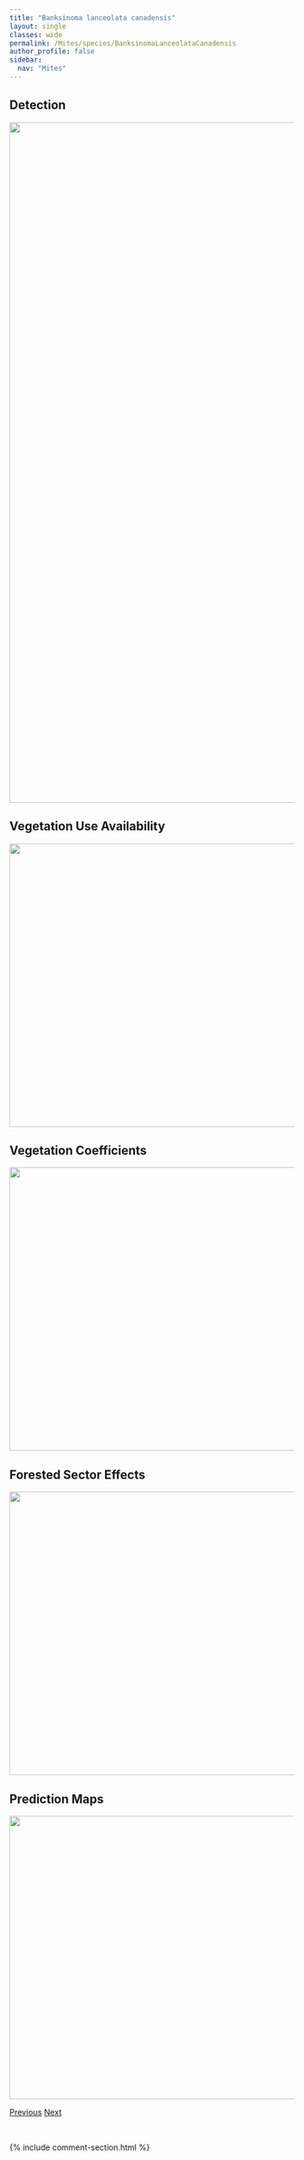 ```yaml
---
title: "Banksinoma lanceolata canadensis"
layout: single
classes: wide
permalink: /Mites/species/BanksinomaLanceolataCanadensis
author_profile: false
sidebar:
  nav: "Mites"
---
```


<h2>Detection</h2>

<a href="https://drive.google.com/uc?export=view&id=1p9Bi59KbyW-kYUShs3qX75VaCZ2joUZm">
<img src="https://drive.google.com/uc?export=view&id=1p9Bi59KbyW-kYUShs3qX75VaCZ2joUZm" height = "1200" width = "800">
</a>


<h2>Vegetation Use Availability</h2>

<a href="https://drive.google.com/uc?export=view&id=1wixE_6ZW4Ct-qGHRpf8NT5CRBM8Eizca">
<img src="https://drive.google.com/uc?export=view&id=1wixE_6ZW4Ct-qGHRpf8NT5CRBM8Eizca" height = "500" width = "1000">
</a>


<h2>Vegetation Coefficients</h2>

<a href="https://drive.google.com/uc?export=view&id=1bL4ISEJFXBS2VBl4MoG5RKNTZSEr-CEc">
<img src="https://drive.google.com/uc?export=view&id=1bL4ISEJFXBS2VBl4MoG5RKNTZSEr-CEc" height = "500" width = "1000">
</a>


<h2>Forested Sector Effects</h2>

<a href="https://drive.google.com/uc?export=view&id=1AhQC2hXueAECyccls-XQSxdd1E2QcPi8">
<img src="https://drive.google.com/uc?export=view&id=1AhQC2hXueAECyccls-XQSxdd1E2QcPi8" height = "500" width = "1000">
</a>


<h2>Prediction Maps</h2>

<a href="https://drive.google.com/uc?export=view&id=1gwkpwGMvMz8ASeBgnzwDsClUXgEpc8j_">
<img src="https://drive.google.com/uc?export=view&id=1gwkpwGMvMz8ASeBgnzwDsClUXgEpc8j_" height = "500" width = "1000">
</a>


<a href="/DevelopmentWebsite/Mites/species/AutognetaSp2DEW" class="pagination--pager" title="Autogneta sp. 2 DEW">Previous</a> <a href="/DevelopmentWebsite/Mites/species/BanksinomaSpinifera" class="pagination--pager" title="Banksinoma spinifera">Next</a>

<p>&nbsp;</p>

{% include comment-section.html %}
